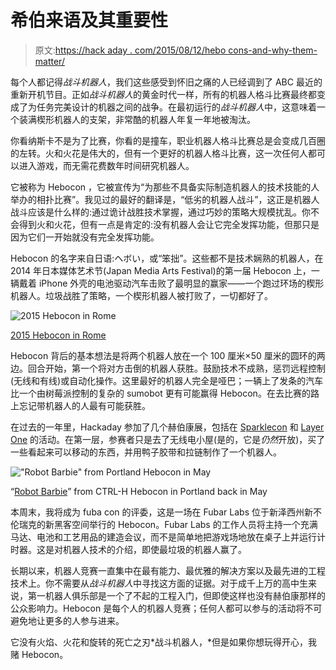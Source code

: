 # 希伯来语及其重要性

> 原文:[https://hack aday . com/2015/08/12/hebo cons-and-why-them-matter/](https://hackaday.com/2015/08/12/hebocons-and-why-they-matter/)

每个人都记得*战斗机器人*，我们这些感受到怀旧之痛的人已经调到了 ABC 最近的重新开机节目。正如*战斗机器人*的黄金时代一样，所有的机器人格斗比赛最终都变成了为任务完美设计的机器之间的战争。在最初运行的*战斗机器人*中，这意味着一个装满楔形机器人的支架，非常酷的机器人年复一年地被淘汰。

你看纳斯卡不是为了比赛，你看的是撞车，职业机器人格斗比赛总是会变成几百圈的左转。火和火花是伟大的，但有一个更好的机器人格斗比赛，这一次任何人都可以进入游戏，而无需花费数年时间研究机器人。

它被称为 Hebocon ，它被宣传为“为那些不具备实际制造机器人的技术技能的人举办的相扑比赛”。我见过的最好的翻译是，“低劣的机器人战斗”，这正是机器人战斗应该是什么样的:通过诡计战胜技术掌握，通过巧妙的策略大规模扰乱。你不会得到火和火花，但有一点是肯定的:没有机器人会让它完全发挥功能，但那只是因为它们一开始就没有完全发挥功能。

Hebocon 的名字来自日语:ヘボい，或“笨拙”。这些都不是技术娴熟的机器人，在 2014 年日本媒体艺术节(Japan Media Arts Festival)的第一届 Hebocon 上，一辆戴着 iPhone 外壳的电池驱动汽车击败了最明显的赢家——一个跑过环场的楔形机器人。垃圾战胜了策略，一个楔形机器人被打败了，一切都好了。

![2015 Hebocon in Rome](../Images/c7c72545c2fbdb7993e2b69d4201cd1e.png)

[2015 Hebocon in Rome](https://www.youtube.com/watch?v=zsAPEiVz9p0)

Hebocon 背后的基本想法是将两个机器人放在一个 100 厘米×50 厘米的圆环的两边。回合开始，第一个将对方击倒的机器人获胜。鼓励技术不成熟，惩罚远程控制(无线和有线)或自动化操作。这里最好的机器人完全是哑巴；一辆上了发条的汽车比一个由树莓派控制的复杂的 sumobot 更有可能赢得 Hebocon。在去比赛的路上忘记带机器人的人最有可能获胜。

在过去的一年里，Hackaday 参加了几个赫伯康展，包括在 [Sparklecon](http://www.sparklecon.org/wiki/index.php?title=Main_Page) 和 [Layer One](http://www.layerone.org/hebocon-robot-battles/) 的活动。在第一层，参赛者只是去了无线电小屋(是的，它是*仍然*开放)，买了一些看起来可以移动的东西，并用鸭子胶带和拉链制作了一个机器人。

!["Robot Barbie" from Portland Hebocon in May](../Images/aa5bf226922fbae9c7f3aac086f62834.png)

“[Robot Barbie](https://www.youtube.com/watch?v=XgtPkVIh03Y)” from CTRL-H Hebocon in Portland back in May

本周末，我将成为 fuba con 的评委，这是一场在 Fubar Labs 位于新泽西州新不伦瑞克的新黑客空间举行的 Hebocon。Fubar Labs 的工作人员将主持一个充满马达、电池和工艺用品的建造会议，而不是简单地把游戏场地放在桌子上并运行计时器。这是对机器人技术的介绍，即使最垃圾的机器人赢了。

长期以来，机器人竞赛一直集中在最有能力、最优雅的解决方案以及最先进的工程技术上。你不需要从*战斗机器人*中寻找这方面的证据。对于成千上万的高中生来说，第一机器人俱乐部是一个了不起的工程入门，但即使这样也没有赫伯康那样的公众影响力。Hebocon 是每个人的机器人竞赛；任何人都可以参与的活动将不可避免地让更多的人参与进来。

它没有火焰、火花和旋转的死亡之刃*战斗机器人，*但是如果你想玩得开心，我赌 Hebocon。